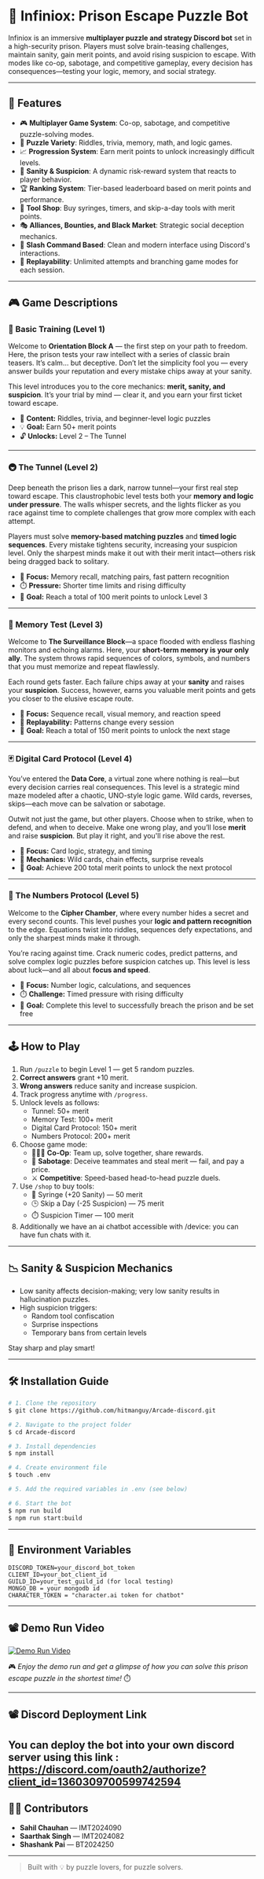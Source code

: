 # 🧠 Infiniox: Prison Escape Puzzle Bot

Infiniox is an immersive **multiplayer puzzle and strategy Discord bot** set in a high-security prison. Players must solve brain-teasing challenges, maintain sanity, gain merit points, and avoid rising suspicion to escape. With modes like co-op, sabotage, and competitive gameplay, every decision has consequences—testing your logic, memory, and social strategy.



---

## 🚀 Features

- 🎮 **Multiplayer Game System**: Co-op, sabotage, and competitive puzzle-solving modes.
- 🧩 **Puzzle Variety**: Riddles, trivia, memory, math, and logic games.
- 📈 **Progression System**: Earn merit points to unlock increasingly difficult levels.
- 🧠 **Sanity & Suspicion**: A dynamic risk-reward system that reacts to player behavior.
- 🏆 **Ranking System**: Tier-based leaderboard based on merit points and performance.
- 🧙 **Tool Shop**: Buy syringes, timers, and skip-a-day tools with merit points.
- 🎭 **Alliances, Bounties, and Black Market**: Strategic social deception mechanics.
- 💬 **Slash Command Based**: Clean and modern interface using Discord's interactions.
- 🔄 **Replayability**: Unlimited attempts and branching game modes for each session.

---

## 🎮 Game Descriptions

### 🧠 Basic Training (Level 1)

Welcome to **Orientation Block A** — the first step on your path to freedom. Here, the prison tests your raw intellect with a series of classic brain teasers. It’s calm… but deceptive. Don’t let the simplicity fool you — every answer builds your reputation and every mistake chips away at your sanity.

This level introduces you to the core mechanics: **merit, sanity, and suspicion**. It’s your trial by mind — clear it, and you earn your first ticket toward escape.

- 🧩 **Content:** Riddles, trivia, and beginner-level logic puzzles  
- 💡 **Goal:** Earn 50+ merit points  
- 🔓 **Unlocks:** Level 2 – The Tunnel

---

### 🚇 The Tunnel (Level 2)

Deep beneath the prison lies a dark, narrow tunnel—your first real step toward escape. This claustrophobic level tests both your **memory and logic under pressure**. The walls whisper secrets, and the lights flicker as you race against time to complete challenges that grow more complex with each attempt.

Players must solve **memory-based matching puzzles** and **timed logic sequences**. Every mistake tightens security, increasing your suspicion level. Only the sharpest minds make it out with their merit intact—others risk being dragged back to solitary.

- 🧠 **Focus:** Memory recall, matching pairs, fast pattern recognition  
- ⏱️ **Pressure:** Shorter time limits and rising difficulty  
- 🎯 **Goal:** Reach a total of 100 merit points to unlock Level 3

---

### 🎴 Memory Test (Level 3)

Welcome to **The Surveillance Block**—a space flooded with endless flashing monitors and echoing alarms. Here, your **short-term memory is your only ally**. The system throws rapid sequences of colors, symbols, and numbers that you must memorize and repeat flawlessly.

Each round gets faster. Each failure chips away at your **sanity** and raises your **suspicion**. Success, however, earns you valuable merit points and gets you closer to the elusive escape route.

- 🧠 **Focus:** Sequence recall, visual memory, and reaction speed  
- 🔄 **Replayability:** Patterns change every session  
- 🎯 **Goal:** Reach a total of 150 merit points to unlock the next stage

---

### 🃏 Digital Card Protocol (Level 4)

You’ve entered the **Data Core**, a virtual zone where nothing is real—but every decision carries real consequences. This level is a strategic mind maze modeled after a chaotic, UNO-style logic game. Wild cards, reverses, skips—each move can be salvation or sabotage.

Outwit not just the game, but other players. Choose when to strike, when to defend, and when to deceive. Make one wrong play, and you’ll lose **merit** and raise **suspicion**. But play it right, and you'll rise above the rest.

- 🎴 **Focus:** Card logic, strategy, and timing  
- 🔁 **Mechanics:** Wild cards, chain effects, surprise reveals  
- 🎯 **Goal:** Achieve 200 total merit points to unlock the next protocol

---

### 🔢 The Numbers Protocol (Level 5)

Welcome to the **Cipher Chamber**, where every number hides a secret and every second counts. This level pushes your **logic and pattern recognition** to the edge. Equations twist into riddles, sequences defy expectations, and only the sharpest minds make it through.

You’re racing against time. Crack numeric codes, predict patterns, and solve complex logic puzzles before suspicion catches up. This level is less about luck—and all about **focus and speed**.

- 🧠 **Focus:** Number logic, calculations, and sequences  
- ⏱️ **Challenge:** Timed pressure with rising difficulty  
- 🎯 **Goal:** Complete this level to successfully breach the prison and be set free


---

## 🕹️ How to Play

1. Run `/puzzle` to begin Level 1 — get 5 random puzzles.
2. **Correct answers** grant +10 merit.
3. **Wrong answers** reduce sanity and increase suspicion.
4. Track progress anytime with `/progress`.
5. Unlock levels as follows:
   - Tunnel: 50+ merit
   - Memory Test: 100+ merit
   - Digital Card Protocol: 150+ merit
   - Numbers Protocol: 200+ merit
6. Choose game mode:
   - 🧑‍🤝‍🧑 **Co-Op**: Team up, solve together, share rewards.
   - 🧨 **Sabotage**: Deceive teammates and steal merit — fail, and pay a price.
   - ⚔️ **Competitive**: Speed-based head-to-head puzzle duels.
7. Use `/shop` to buy tools:
   - 🧪 Syringe (+20 Sanity) — 50 merit
   - 🕒 Skip a Day (-25 Suspicion) — 75 merit
   - ⏱️ Suspicion Timer — 100 merit
8. Additionally we have an ai chatbot accessible with /device: you can have fun chats with it.

---


## 📉 Sanity & Suspicion Mechanics

- Low sanity affects decision-making; very low sanity results in hallucination puzzles.
- High suspicion triggers:
  - Random tool confiscation
  - Surprise inspections
  - Temporary bans from certain levels

Stay sharp and play smart!

---

## 🛠️ Installation Guide

```bash
# 1. Clone the repository
$ git clone https://github.com/hitmanguy/Arcade-discord.git

# 2. Navigate to the project folder
$ cd Arcade-discord

# 3. Install dependencies
$ npm install

# 4. Create environment file
$ touch .env

# 5. Add the required variables in .env (see below)

# 6. Start the bot
$ npm run build
$ npm run start:build
```

---

## 🔧 Environment Variables

```
DISCORD_TOKEN=your_discord_bot_token
CLIENT_ID=your_bot_client_id
GUILD_ID=your_test_guild_id (for local testing)
MONGO_DB = your mongodb id
CHARACTER_TOKEN = "character.ai token for chatbot"
```
---
## 📽️ Demo Run Video

[![Demo Run Video](https://img.youtube.com/vi/9U7K6cM87y4/0.jpg)](https://www.youtube.com/watch?v=9U7K6cM87y4)

🎮 *Enjoy the demo run and get a glimpse of how you can solve this prison escape puzzle in the shortest time!* ⏱️


---
## 📽️ Discord Deployment Link

You can deploy the bot into your own discord server using this link : https://discord.com/oauth2/authorize?client_id=1360309700599742594
---

## 👨‍💻 Contributors

- **Sahil Chauhan** — IMT2024090
- **Saarthak Singh** — IMT2024082
- **Shashank Pai** — BT2024250

---

> Built with 💡 by puzzle lovers, for puzzle solvers.
